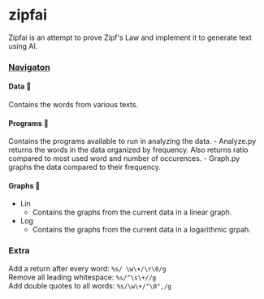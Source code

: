 # zipfai
Zipfai is an attempt to prove Zipf's Law and implement it to generate text using AI. 


### <ins> Navigaton </ins>
#### Data 📁  
Contains the words from various texts.  

#### Programs 📁  
Contains the programs available to run in analyzing the data.
    - Analyze.py returns the words in the data organized by frequency. Also returns ratio compared to most used word and number of occurences.
    - Graph.py graphs the data compared to their frequency.
  
#### Graphs 📁  
- Lin  
    - Contains the graphs from the current data in a linear graph.  
- Log  
    - Contains the graphs from the current data in a logarithmic grpah.  
  
### Extra   
Add a return after every word: ```%s/ \w\+/\r\0/g```  
Remove all leading whitespace: ```%s/^\s\+//g```  
Add double quotes to all words: ```%s/\w\+/"\0",/g```  
